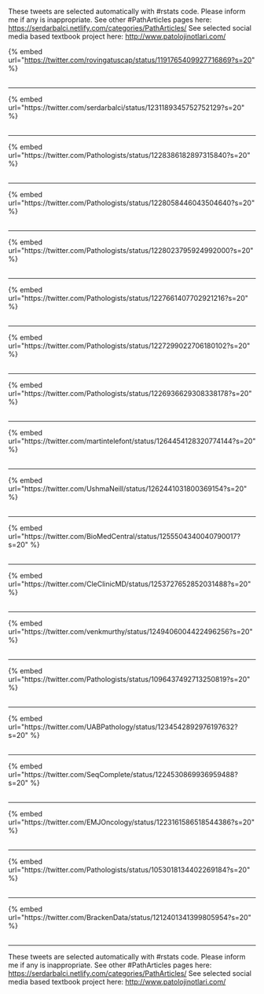 

These tweets are selected automatically with #rstats code. Please inform me if any is inappropriate.
See other #PathArticles pages here: https://serdarbalci.netlify.com/categories/PathArticles/ 
See selected social media based textbook project here: http://www.patolojinotlari.com/

{% embed url="https://twitter.com/rovingatuscap/status/1191765409927716869?s=20" %}<br>
<br>
<hr>
{% embed url="https://twitter.com/serdarbalci/status/1231189345752752129?s=20" %}<br>
<br>
<hr>
{% embed url="https://twitter.com/Pathologists/status/1228386182897315840?s=20" %}<br>
<br>
<hr>
{% embed url="https://twitter.com/Pathologists/status/1228058446043504640?s=20" %}<br>
<br>
<hr>
{% embed url="https://twitter.com/Pathologists/status/1228023795924992000?s=20" %}<br>
<br>
<hr>
{% embed url="https://twitter.com/Pathologists/status/1227661407702921216?s=20" %}<br>
<br>
<hr>
{% embed url="https://twitter.com/Pathologists/status/1227299022706180102?s=20" %}<br>
<br>
<hr>
{% embed url="https://twitter.com/Pathologists/status/1226936629308338178?s=20" %}<br>
<br>
<hr>
{% embed url="https://twitter.com/martintelefont/status/1264454128320774144?s=20" %}<br>
<br>
<hr>
{% embed url="https://twitter.com/UshmaNeill/status/1262441031800369154?s=20" %}<br>
<br>
<hr>
{% embed url="https://twitter.com/BioMedCentral/status/1255504340040790017?s=20" %}<br>
<br>
<hr>
{% embed url="https://twitter.com/CleClinicMD/status/1253727652852031488?s=20" %}<br>
<br>
<hr>
{% embed url="https://twitter.com/venkmurthy/status/1249406004422496256?s=20" %}<br>
<br>
<hr>
{% embed url="https://twitter.com/Pathologists/status/1096437492713250819?s=20" %}<br>
<br>
<hr>
{% embed url="https://twitter.com/UABPathology/status/1234542892976197632?s=20" %}<br>
<br>
<hr>
{% embed url="https://twitter.com/SeqComplete/status/1224530869936959488?s=20" %}<br>
<br>
<hr>
{% embed url="https://twitter.com/EMJOncology/status/1223161586518544386?s=20" %}<br>
<br>
<hr>
{% embed url="https://twitter.com/Pathologists/status/1053018134402269184?s=20" %}<br>
<br>
<hr>
{% embed url="https://twitter.com/BrackenData/status/1212401341399805954?s=20" %}<br>
<br>
<hr>


These tweets are selected automatically with #rstats code. Please inform me if any is inappropriate.
See other #PathArticles pages here: https://serdarbalci.netlify.com/categories/PathArticles/ 
See selected social media based textbook project here: http://www.patolojinotlari.com/
